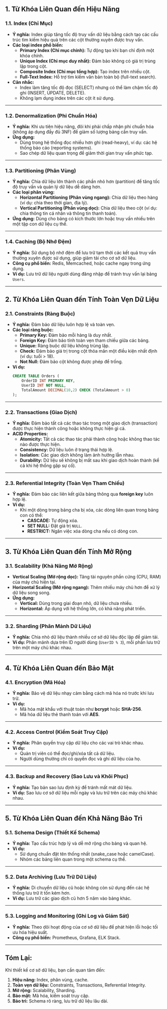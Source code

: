 ## **1. Từ Khóa Liên Quan đến Hiệu Năng**

### **1.1. Index (Chỉ Mục)**
- **Ý nghĩa:** Index giúp tăng tốc độ truy vấn dữ liệu bằng cách tạo các cấu trúc tìm kiếm hiệu quả trên các cột thường xuyên được truy vấn.
- **Các loại index phổ biến:**
  - **Primary Index (Chỉ mục chính):** Tự động tạo khi bạn chỉ định một khóa chính.
  - **Unique Index (Chỉ mục duy nhất):** Đảm bảo không có giá trị trùng lặp trong cột.
  - **Composite Index (Chỉ mục tổng hợp):** Tạo index trên nhiều cột.
  - **Full-Text Index:** Hỗ trợ tìm kiếm văn bản toàn bộ (full-text search).
- **Cân nhắc:** 
  - Index làm tăng tốc độ đọc (SELECT) nhưng có thể làm chậm tốc độ ghi (INSERT, UPDATE, DELETE).
  - Không lạm dụng index trên các cột ít sử dụng.

---

### **1.2. Denormalization (Phi Chuẩn Hóa)**
- **Ý nghĩa:** Khi ưu tiên hiệu năng, đôi khi phải chấp nhận phi chuẩn hóa (không áp dụng đầy đủ 3NF) để giảm số lượng bảng cần truy vấn.
- **Ứng dụng:** 
  - Dùng trong hệ thống đọc nhiều hơn ghi (read-heavy), ví dụ: các hệ thống báo cáo (reporting systems).
  - Sao chép dữ liệu quan trọng để giảm thời gian truy vấn phức tạp.

---

### **1.3. Partitioning (Phân Vùng)**
- **Ý nghĩa:** Chia dữ liệu lớn thành các phần nhỏ hơn (partition) để tăng tốc độ truy vấn và quản lý dữ liệu dễ dàng hơn.
- **Các loại phân vùng:**
  - **Horizontal Partitioning (Phân vùng ngang):** Chia dữ liệu theo hàng (ví dụ: chia theo thời gian, địa lý).
  - **Vertical Partitioning (Phân vùng dọc):** Chia dữ liệu theo cột (ví dụ: chia thông tin cá nhân và thông tin thanh toán).
- **Ứng dụng:** Dùng cho bảng có kích thước lớn hoặc truy vấn nhiều trên một tập con dữ liệu cụ thể.

---

### **1.4. Caching (Bộ Nhớ Đệm)**
- **Ý nghĩa:** Sử dụng bộ nhớ đệm để lưu trữ tạm thời các kết quả truy vấn thường xuyên được sử dụng, giúp giảm tải cho cơ sở dữ liệu.
- **Công cụ phổ biến:** Redis, Memcached, hoặc cache ngay trong ứng dụng.
- **Ví dụ:** Lưu trữ dữ liệu người dùng đăng nhập để tránh truy vấn lại bảng `Users`.

---

## **2. Từ Khóa Liên Quan đến Tính Toàn Vẹn Dữ Liệu**

### **2.1. Constraints (Ràng Buộc)**
- **Ý nghĩa:** Đảm bảo dữ liệu luôn hợp lệ và toàn vẹn. 
- **Các loại ràng buộc:**
  - **Primary Key:** Đảm bảo mỗi hàng là duy nhất.
  - **Foreign Key:** Đảm bảo tính toàn vẹn tham chiếu giữa các bảng.
  - **Unique:** Ràng buộc dữ liệu không trùng lặp.
  - **Check:** Đảm bảo giá trị trong cột thỏa mãn một điều kiện nhất định (ví dụ: tuổi > 18).
  - **Not Null:** Đảm bảo cột không được phép để trống.
- **Ví dụ:**
  ```sql
  CREATE TABLE Orders (
      OrderID INT PRIMARY KEY,
      UserID INT NOT NULL,
      TotalAmount DECIMAL(10,2) CHECK (TotalAmount > 0)
  );
  ```

---

### **2.2. Transactions (Giao Dịch)**
- **Ý nghĩa:** Đảm bảo tất cả các thao tác trong một giao dịch (transaction) được thực hiện thành công hoặc không thực hiện gì cả.
- **ACID Properties:** 
  - **Atomicity:** Tất cả các thao tác phải thành công hoặc không thao tác nào được thực hiện.
  - **Consistency:** Dữ liệu luôn ở trạng thái hợp lệ.
  - **Isolation:** Các giao dịch không làm ảnh hưởng lẫn nhau.
  - **Durability:** Dữ liệu sẽ không bị mất sau khi giao dịch hoàn thành (kể cả khi hệ thống gặp sự cố).

---

### **2.3. Referential Integrity (Toàn Vẹn Tham Chiếu)**
- **Ý nghĩa:** Đảm bảo các liên kết giữa bảng thông qua **foreign key** luôn hợp lệ.
- **Ví dụ:**
  - Khi một dòng trong bảng cha bị xóa, các dòng liên quan trong bảng con có thể:
    - **CASCADE:** Tự động xóa.
    - **SET NULL:** Đặt giá trị `NULL`.
    - **RESTRICT:** Ngăn việc xóa dòng cha nếu có dòng con.

---

## **3. Từ Khóa Liên Quan đến Tính Mở Rộng**

### **3.1. Scalability (Khả Năng Mở Rộng)**
- **Vertical Scaling (Mở rộng dọc):** Tăng tài nguyên phần cứng (CPU, RAM) của máy chủ hiện tại.
- **Horizontal Scaling (Mở rộng ngang):** Thêm nhiều máy chủ hơn để xử lý dữ liệu song song.
- **Ứng dụng:**
  - **Vertical:** Dùng trong giai đoạn nhỏ, dữ liệu chưa nhiều.
  - **Horizontal:** Áp dụng với hệ thống lớn, có khả năng phát triển.

---

### **3.2. Sharding (Phân Mảnh Dữ Liệu)**
- **Ý nghĩa:** Chia nhỏ dữ liệu thành nhiều cơ sở dữ liệu độc lập để giảm tải.
- **Ví dụ:** Phân mảnh dựa trên ID người dùng (`UserID % 3`), mỗi phần lưu trữ trên một máy chủ khác nhau.

---

## **4. Từ Khóa Liên Quan đến Bảo Mật**

### **4.1. Encryption (Mã Hóa)**
- **Ý nghĩa:** Bảo vệ dữ liệu nhạy cảm bằng cách mã hóa nó trước khi lưu trữ.
- **Ví dụ:**
  - Mã hóa mật khẩu với thuật toán như **bcrypt** hoặc **SHA-256**.
  - Mã hóa dữ liệu thẻ thanh toán với **AES**.

---

### **4.2. Access Control (Kiểm Soát Truy Cập)**
- **Ý nghĩa:** Phân quyền truy cập dữ liệu cho các vai trò khác nhau.
- **Ví dụ:** 
  - Quản trị viên có thể đọc/ghi/xóa tất cả dữ liệu.
  - Người dùng thường chỉ có quyền đọc và ghi dữ liệu của họ.

---

### **4.3. Backup and Recovery (Sao Lưu và Khôi Phục)**
- **Ý nghĩa:** Tạo bản sao lưu định kỳ để tránh mất mát dữ liệu.
- **Ví dụ:** Sao lưu cơ sở dữ liệu mỗi ngày và lưu trữ trên các máy chủ khác nhau.

---

## **5. Từ Khóa Liên Quan đến Khả Năng Bảo Trì**

### **5.1. Schema Design (Thiết Kế Schema)**
- **Ý nghĩa:** Tạo cấu trúc hợp lý và dễ mở rộng cho bảng và quan hệ.
- **Ví dụ:**
  - Sử dụng chuẩn đặt tên thống nhất (snake_case hoặc camelCase).
  - Nhóm các bảng liên quan trong một schema cụ thể.

---

### **5.2. Data Archiving (Lưu Trữ Dữ Liệu)**
- **Ý nghĩa:** Di chuyển dữ liệu cũ hoặc không còn sử dụng đến các hệ thống lưu trữ ít tốn kém hơn.
- **Ví dụ:** Lưu trữ các giao dịch cũ hơn 5 năm vào bảng khác.

---

### **5.3. Logging and Monitoring (Ghi Log và Giám Sát)**
- **Ý nghĩa:** Theo dõi hoạt động của cơ sở dữ liệu để phát hiện lỗi hoặc tối ưu hóa hiệu suất.
- **Công cụ phổ biến:** Prometheus, Grafana, ELK Stack.

---

## **Tóm Lại:**
Khi thiết kế cơ sở dữ liệu, bạn cần quan tâm đến:
1. **Hiệu năng:** Index, phân vùng, cache.
2. **Toàn vẹn dữ liệu:** Constraints, Transactions, Referential Integrity.
3. **Mở rộng:** Scalability, Sharding.
4. **Bảo mật:** Mã hóa, kiểm soát truy cập.
5. **Bảo trì:** Schema rõ ràng, lưu trữ dữ liệu lâu dài.

